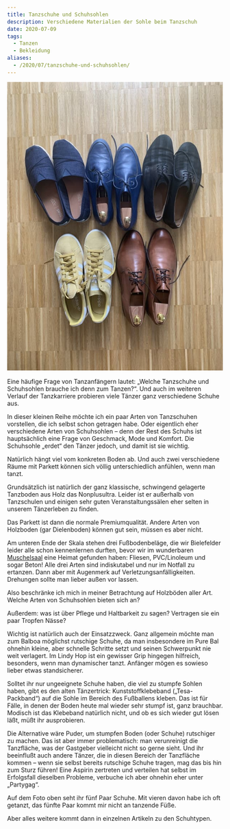 ```yaml
---
title: Tanzschuhe und Schuhsohlen
description: Verschiedene Materialien der Sohle beim Tanzschuh
date: 2020-07-09
tags:
  - Tanzen
  - Bekleidung
aliases:
  - /2020/07/tanzschuhe-und-schuhsohlen/
---
```

![IMG_6181](IMG_6181.jpg)

Eine häufige Frage von Tanzanfängern lautet: „Welche Tanzschuhe und Schuhsohlen brauche ich denn zum Tanzen?“. Und auch im weiteren Verlauf der Tanzkarriere probieren viele Tänzer ganz verschiedene Schuhe aus.

In dieser kleinen Reihe möchte ich ein paar Arten von Tanzschuhen vorstellen, die ich selbst schon getragen habe. Oder eigentlich eher verschiedene Arten von Schuhsohlen – denn der Rest des Schuhs ist hauptsächlich eine Frage von Geschmack, Mode und Komfort. Die Schuhsohle „erdet“ den Tänzer jedoch, und damit ist sie wichtig.

Natürlich hängt viel vom konkreten Boden ab. Und auch zwei verschiedene Räume mit Parkett können sich völlig unterschiedlich anfühlen, wenn man tanzt.

Grundsätzlich ist natürlich der ganz klassische, schwingend gelagerte Tanzboden aus Holz das Nonplusultra. Leider ist er außerhalb von Tanzschulen und einigen sehr guten Veranstaltungssälen eher selten in unserem Tänzerleben zu finden.

Das Parkett ist dann die normale Premiumqualität. Andere Arten von Holzboden (gar Dielenboden) können gut sein, müssen es aber nicht.

Am unteren Ende der Skala stehen drei Fußbodenbeläge, die wir Bielefelder leider alle schon kennenlernen durften, bevor wir im wunderbaren [Muschelsaal](http://www.muschelsaal-bielefeld.com/) eine Heimat gefunden haben: Fliesen, PVC/Linoleum und sogar Beton! Alle drei Arten sind indiskutabel und nur im Notfall zu ertanzen. Dann aber mit Augenmerk auf Verletzungsanfälligkeiten. Drehungen sollte man lieber außen vor lassen.

Also beschränke ich mich in meiner Betrachtung auf Holzböden aller Art. Welche Arten von Schuhsohlen bieten sich an?

Außerdem: was ist über Pflege und Haltbarkeit zu sagen? Vertragen sie ein paar Tropfen Nässe?

Wichtig ist natürlich auch der Einsatzzweck. Ganz allgemein möchte man zum Balboa möglichst rutschige Schuhe, da man insbesondere im Pure Bal ohnehin kleine, aber schnelle Schritte setzt und seinen Schwerpunkt nie weit verlagert. Im Lindy Hop ist ein gewisser Grip hingegen hilfreich, besonders, wenn man dynamischer tanzt. Anfänger mögen es sowieso lieber etwas standsicherer.

Solltet ihr nur ungeeignete Schuhe haben, die viel zu stumpfe Sohlen haben, gibt es den alten Tänzertrick: Kunststoffklebeband („Tesa-Packband“) auf die Sohle im Bereich des Fußballens kleben. Das ist für Fälle, in denen der Boden heute mal wieder sehr stumpf ist, ganz brauchbar. Modisch ist das Klebeband natürlich nicht, und ob es sich wieder gut lösen läßt, müßt ihr ausprobieren.

Die Alternative wäre Puder, um stumpfen Boden (oder Schuhe) rutschiger zu machen. Das ist aber immer problematisch: man verunreinigt die Tanzfläche, was der Gastgeber vielleicht nicht so gerne sieht. Und ihr beeinflußt auch andere Tänzer, die in diesen Bereich der Tanzfläche kommen – wenn sie selbst bereits rutschige Schuhe tragen, mag das bis hin zum Sturz führen! Eine Aspirin zertreten und verteilen hat selbst im Erfolgsfall dieselben Probleme, verbuche ich aber ohnehin eher unter „Partygag“.

Auf dem Foto oben seht ihr fünf Paar Schuhe. Mit vieren davon habe ich oft getanzt, das fünfte Paar kommt mir nicht an tanzende Füße.

Aber alles weitere kommt dann in einzelnen Artikeln zu den Schuhtypen.